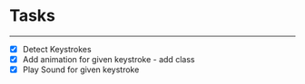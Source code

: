 # Tasks

---

- [X] Detect Keystrokes
- [X] Add animation for given keystroke - add class
- [X] Play Sound for given keystroke

